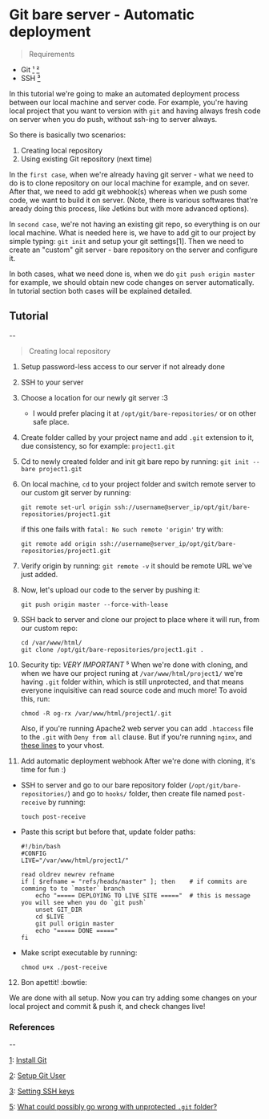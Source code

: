 # Git bare server - Automatic deployment 


> Requirements

* Git [¹]&nbsp;[²]
* SSH [³]

In this tutorial we're going to make an automated deployment process between our local machine and server code. For example, you're having local project that you want to version with `git` and having always fresh code on server when you do push, without ssh-ing to server always. 

So there is basically two scenarios:
1. Creating local repository 
2. Using existing Git repository (next time)


In the `first case`, when we're already having git server - what we need to do is to clone repository on our local machine for example, and on sever. After that, we need to add git webhook(s) whereas when we push some code, we want to build it on server. (Note, there is various softwares that're aready doing this process, like Jetkins but with more advanced options). 

In `second case`, we're not having an existing git repo, so everything is on our local machine. What is needed here is, we have to add git to our project by simple typing: `git init` and setup your git settings[1]. Then we need to create an "custom" git server - bare repository on the server and configure it. 

In both cases, what we need done is, when we do `git push origin master` for example, we should obtain new code changes on server automatically. In tutorial section both cases will be explained detailed. 


## Tutorial
--

> Creating local repository

1. Setup password-less access to our server if not already done 
2. SSH to your server 
3. Choose a location for our newly git server :3
    - I would prefer placing it at `/opt/git/bare-repositories/` or on other safe place. 
4. Create folder called by your project name and add `.git` extension to it, due consistency, so for example: `project1.git`
5. Cd to newly created folder and init git bare repo by running: `git init --bare project1.git`
6. On local machine, `cd` to your project folder and switch remote server to our custom git server by running: 
    ```
    git remote set-url origin ssh://username@server_ip/opt/git/bare-repositories/project1.git
    ```
    if this one fails with `fatal: No such remote 'origin'` try with: 
    ```
    git remote add origin ssh://username@server_ip/opt/git/bare-repositories/project1.git
    ```

7. Verify origin by running: `git remote -v` it should be remote URL we've just added. 
8. Now, let's upload our code to the server by pushing it: 
    ```
    git push origin master --force-with-lease
    ``` 
9. SSH back to server and clone our project to place where it will run, from our custom repo: 
    ```
    cd /var/www/html/
    git clone /opt/git/bare-repositories/project1.git .
    ```

10. Security tip: _VERY IMPORTANT_ ⁵
When we're done with cloning, and when we have our project runing at `/var/www/html/project1/` we're having `.git` folder within, which is still unprotected, and that means everyone inquisitive can read source code and much more! To avoid this, run: 
    ```
    chmod -R og-rx /var/www/html/project1/.git
    ```

    Also, if you're running Apache2 web server you can add `.htaccess` file to the `.git` with `Deny from all` clause. But if you're running `nginx`, and [these lines]( https://gist.github.com/jaxbot/5748513)  to your vhost.
   

11. Add automatic deployment webhook
After we're done with cloning, it's time for fun :) 
- SSH to server and go to our bare repository folder (`/opt/git/bare-repositories/`) and go to `hooks/` folder, then create file named `post-receive` by running: 
    ```
    touch post-receive
    ``` 
- Paste this script but before that, update folder paths:

    ```
    #!/bin/bash
    #CONFIG
    LIVE="/var/www/html/project1/"
    
    read oldrev newrev refname
    if [ $refname = "refs/heads/master" ]; then    # if commits are comming to to `master` branch
        echo "===== DEPLOYING TO LIVE SITE ====="  # this is message you will see when you do `git push`
        unset GIT_DIR
        cd $LIVE
        git pull origin master
        echo "===== DONE ====="
    fi
    ```

- Make script executable by running: 
    ```
    chmod u+x ./post-receive
    ```

12. Bon apettit! :bowtie:

We are done with all setup. Now you can try adding some changes on your local project and commit & push it, and check changes live! 



### References
--

[1][¹]: [Install Git](https://www.liquidweb.com/kb/install-git-ubuntu-16-04-lts/)

[2][²]: [Setup Git User](https://git-scm.com/book/en/v2/Getting-Started-First-Time-Git-Setup)

[3][³]: [Setting SSH keys](http://www.saintsjd.com/2011/01/setting-up-ssh-public-keys/)

[4]: http://www.saintsjd.com/2011/03/automated-deployment-of-wordpress-using-git/

[5][⁵]: [What could possibly go wrong with unprotected `.git` folder?](https://en.internetwache.org/dont-publicly-expose-git-or-how-we-downloaded-your-websites-sourcecode-an-analysis-of-alexas-1m-28-07-2015/)

[¹]:#-note-one
[²]:#-note-two
[³]:#-note-three
[⁴]:#-note-four
[⁵]:#-note-five